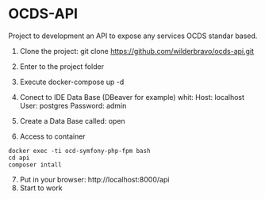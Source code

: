 # OCDS-API
Project to development an API to expose any services OCDS standar based.

1) Clone the project: git clone https://github.com/wilderbravo/ocds-api.git
2) Enter to the project folder
3) Execute docker-compose up -d
4) Conect to IDE Data Base (DBeaver for example) whit:
   Host: localhost
   User: postgres
   Password: admin

5) Create a Data Base called: open
6) Access to container 
```
docker exec -ti ocd-symfony-php-fpm bash
cd api
composer intall
```
7) Put in your browser: http://localhost:8000/api
8) Start to work



